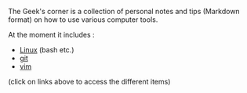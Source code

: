 The Geek's corner is a collection of personal notes and tips (Markdown format) on how to use various computer tools.

At the moment it includes :
- [Linux](linux/README.md) (bash etc.)
- [git](git/README.md)
- [vim](vim/README.md)

(click on links above to access the different items)
